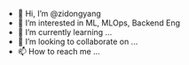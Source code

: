 - 👋 Hi, I’m @zidongyang
- 👀 I’m interested in ML, MLOps, Backend Eng
- 🌱 I’m currently learning ...
- 💞️ I’m looking to collaborate on ...
- 📫 How to reach me ...

<!---
zidongyang/zidongyang is a ✨ special ✨ repository because its `README.md` (this file) appears on your GitHub profile.
You can click the Preview link to take a look at your changes.
--->
